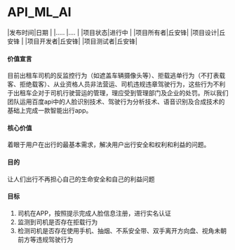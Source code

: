 # API_ML_AI 
|发布时间|日期    |
|.....  |....    |
|项目状态|进行中  |
|项目所有者|丘安锋|
|项目设计|丘安锋  |
|项目开发者|丘安锋|
|项目测试者|丘安锋|


#### 价值宣言
目前出租车司机的反监控行为（如遮盖车辆摄像头等）、拒载逃单行为（不打表载客、拒绝载客）、从业资格人员非法营运、司机违规违章驾驶行为，这些行为不利于出租车企对于司机行驶营运的管理，理应受到管理部门及企业的处罚。所以我们团队运用百度api中的人脸识别技术、驾驶行为分析技术、语音识别及合成技术的基础上完成一款智能出行app。

#### 核心价值
着眼于用户在出行的最基本需求，解决用户出行安全和权利和利益的问题。

#### 目的
让人们出行不再担心自己的生命安全和自己的利益问题
#### 目标
1. 司机在APP，按照提示完成人脸信息注册，进行实名认证
2. 监测到司机是否存在拒载行为
3. 检测司机是否存在使用手机、抽烟、不系安全带、双手离开方向盘、视角未朝前方等违规驾驶行为
